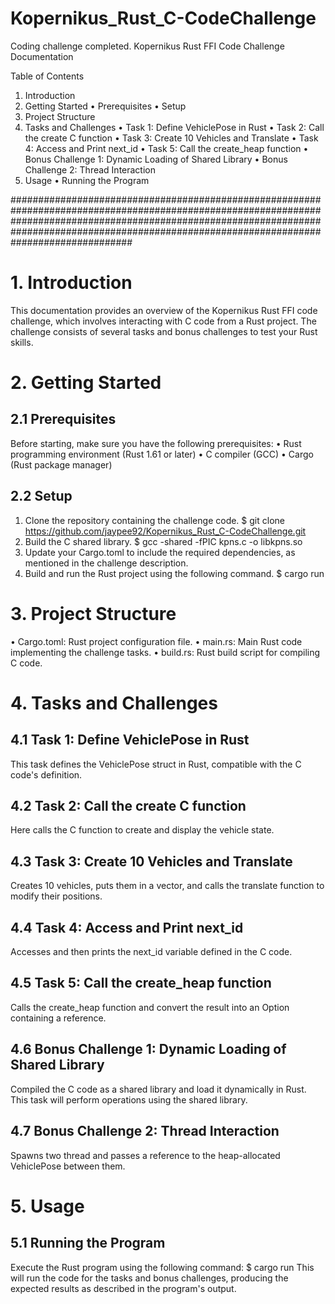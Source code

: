 # Kopernikus_Rust_C-CodeChallenge
Coding challenge completed.
Kopernikus Rust FFI Code Challenge Documentation

Table of Contents
1.	Introduction
2.	Getting Started
•	Prerequisites
•	Setup
3.	Project Structure
4.	Tasks and Challenges
•	Task 1: Define VehiclePose in Rust
•	Task 2: Call the create C function
•	Task 3: Create 10 Vehicles and Translate
•	Task 4: Access and Print next_id
•	Task 5: Call the create_heap function
•	Bonus Challenge 1: Dynamic Loading of Shared Library
•	Bonus Challenge 2: Thread Interaction
5.	Usage
•	Running the Program

######################################################################################################################################################################################################################################################
# 1. Introduction
This documentation provides an overview of the Kopernikus Rust FFI code challenge, which involves interacting with C code from a Rust project. The challenge consists of several tasks and bonus challenges to test your Rust skills.
# 2. Getting Started
## 2.1 Prerequisites
Before starting, make sure you have the following prerequisites:
•	Rust programming environment (Rust 1.61 or later)
•	C compiler (GCC)
•	Cargo (Rust package manager)
## 2.2 Setup
1.	Clone the repository containing the challenge code.
$ git clone https://github.com/jaypee92/Kopernikus_Rust_C-CodeChallenge.git 
2.	Build the C shared library.
$ gcc -shared -fPIC kpns.c -o libkpns.so 
3.	Update your Cargo.toml to include the required dependencies, as mentioned in the challenge description.
4.	Build and run the Rust project using the following command.
$ cargo run 
# 3. Project Structure
•	Cargo.toml: Rust project configuration file.
•	main.rs: Main Rust code implementing the challenge tasks.
•	build.rs: Rust build script for compiling C code.
# 4. Tasks and Challenges
## 4.1 Task 1: Define VehiclePose in Rust
This task defines the VehiclePose struct in Rust, compatible with the C code's definition.
## 4.2 Task 2: Call the create C function
Here calls the C function to create and display the vehicle state.
## 4.3 Task 3: Create 10 Vehicles and Translate
Creates 10 vehicles, puts them in a vector, and calls the translate function to modify their positions.
## 4.4 Task 4: Access and Print next_id
Accesses and then prints the next_id variable defined in the C code.
## 4.5 Task 5: Call the create_heap function
Calls the create_heap function and convert the result into an Option containing a reference.
## 4.6 Bonus Challenge 1: Dynamic Loading of Shared Library
Compiled the C code as a shared library and load it dynamically in Rust. This task will perform operations using the shared library.
## 4.7 Bonus Challenge 2: Thread Interaction
Spawns two thread and passes a reference to the heap-allocated VehiclePose between them.
# 5. Usage
## 5.1 Running the Program
Execute the Rust program using the following command:
$ cargo run 
This will run the code for the tasks and bonus challenges, producing the expected results as described in the program's output.


